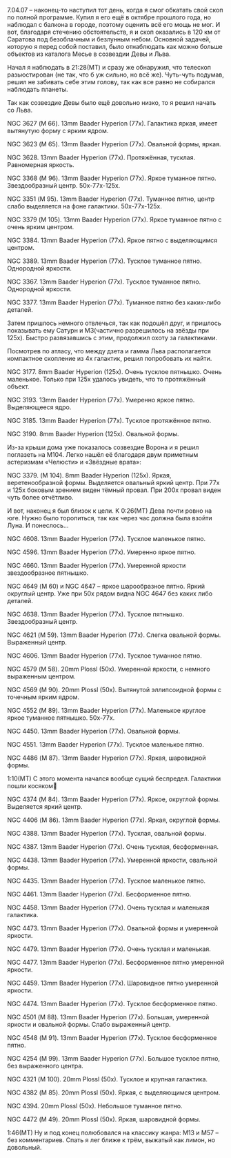 7.04.07 – наконец-то наступил тот день, когда я смог обкатать свой скоп по полной программе. Купил я его ещё в октябре прошлого года, но наблюдал с балкона в городе, поэтому оценить всё его мощь не мог. И вот, благодаря стечению обстоятельств, я и скоп оказались в 120 км от Саратова под безоблачным и безлунным небом. Основной задачей, которую я перед собой поставил, было отнаблюдать как можно больше объектов из каталога Месье в созвездии Девы и Льва. 

Начал я наблюдать в 21:28(МТ) и сразу же обнаружил, что телескоп разьюстирован (не так, что б уж сильно, но всё же). Чуть-чуть подумав, решил не забивать себе этим голову, так как все равно не собирался наблюдать планеты.

Так как созвездие Девы было ещё довольно низко, то я решил начать со Льва. 

NGC 3627 (М 66). 13mm Baader Hyperion (77x). Галактика яркая, имеет вытянутую форму с ярким ядром.

NGC 3623 (М 65). 13mm Baader Hyperion (77x). Овальной формы, яркая.

NGC 3628. 13mm Baader Hyperion (77x). Протяжённая, тусклая. Равномерная яркость.

NGC 3368 (М 96). 13mm Baader Hyperion (77x). Яркое туманное пятно. Звездообразный центр. 50х-77х-125х.

NGC 3351 (М 95). 13mm Baader Hyperion (77x). Туманное пятно, центр слабо выделяется на фоне галактики. 50х-77х-125х.

NGC 3379 (М 105). 13mm Baader Hyperion (77x). Яркое туманное пятно с очень ярким центром.

NGC 3384. 13mm Baader Hyperion (77x). Яркое пятно с выделяющимся центром.

NGC 3389. 13mm Baader Hyperion (77x). Тусклое туманное пятно. Однородной яркости.

NGC 3367. 13mm Baader Hyperion (77x). Тусклое туманное пятно. Однородной яркости.

NGC 3377. 13mm Baader Hyperion (77x). Туманное пятно без каких-либо деталей.

Затем пришлось немного отвлечься, так как подошёл друг, и пришлось показывать ему Сатурн и М3(частично разрешилось на звёзды при 125х). Быстро развязавшись с этим, продолжил охоту за галактиками.

Посмотрев по атласу, что между дзета и гамма Льва располагается компактное скопление из 4х галактик, решил попробовать их найти.

NGC 3177. 8mm Baader Hyperion (125x). Очень тусклое пятнышко. Очень маленькое. Только при 125х удалось увидеть, что то протяжённый объект.

NGC 3193. 13mm Baader Hyperion (77x). Умеренно яркое пятно. Выделяющееся ядро.

NGC 3185. 13mm Baader Hyperion (77x). Тусклое протяжённое пятно.

NGC 3190. 8mm Baader Hyperion (125x). Овальной формы.

Из-за крыши дома уже показалось созвездие Ворона и я решил поглазеть на М104. Легко нашёл её благодаря двум приметным астеризмам «Челюсти» и «Звёздные врата»:

NGC 3379. (М 104). 8mm Baader Hyperion (125x). Яркая, веретенообразной формы. Выделяется овальный яркий центр. При 77х и 125х боковым зрением виден тёмный провал. При 200х провал виден чуть более отчётливо.

И вот, наконец я был близок к цели. К 0:26(МТ) Дева почти ровно на юге. Нужно было торопиться, так как через час должна была взойти Луна. И понеслось…

NGC 4608. 13mm Baader Hyperion (77x). Тусклое маленькое пятно.

NGC 4596. 13mm Baader Hyperion (77x). Умеренно яркое пятно.

NGC 4660. 13mm Baader Hyperion (77x). Умеренной яркости звездообразное пятнышко.

NGC 4649 (М 60) и NGC 4647 – яркое шарообразное пятно. Яркий округлый центр. Уже при 50х рядом видна NGC 4647 без каких либо деталей.

NGC 4638. 13mm Baader Hyperion (77x). Тусклое пятнышко. Звездообразный центр.

NGC 4621 (М 59). 13mm Baader Hyperion (77x). Слегка овальной формы. Выраженный центр.

NGC 4606. 13mm Baader Hyperion (77x). Тусклое туманное пятно.

NGC 4579 (М 58). 20mm Plossl (50x). Умеренной яркости, с немного выраженным центром.

NGC 4569 (М 90). 20mm Plossl (50x). Вытянутой эллипсоидной формы с точечным ярким ядром.

NGC 4552 (М 89). 13mm Baader Hyperion (77x). Маленькое круглое яркое туманное пятнышко. 50х-77х.

NGC 4450. 13mm Baader Hyperion (77x). Овальной формы.

NGC 4551. 13mm Baader Hyperion (77x). Тусклое маленькое пятно.

NGC 4486 (М 87). 13mm Baader Hyperion (77x). Яркая, шаровидной формы.

1:10(МТ) С этого момента начался вообще сущий беспредел. Галактики пошли косяком

NGC 4374 (М 84). 13mm Baader Hyperion (77x). Яркое, округлой формы. Выделяется яркий центр.

NGC 4406 (М 86). 13mm Baader Hyperion (77x). Яркая, округлой формы.

NGC 4388. 13mm Baader Hyperion (77x). Тусклая, овальной формы.

NGC 4387. 13mm Baader Hyperion (77x). Очень тусклая, бесформенная.

NGC 4438. 13mm Baader Hyperion (77x). Умеренной яркости, овальной формы.

NGC 4435. 13mm Baader Hyperion (77x). Тусклое маленькое пятно.

NGC 4461. 13mm Baader Hyperion (77x). Бесформенное пятно.

NGC 4458. 13mm Baader Hyperion (77x). Очень тусклая и маленькая галактика.

NGC 4473. 13mm Baader Hyperion (77x). Овальной формы и умеренной яркости.

NGC 4479. 13mm Baader Hyperion (77x). Очень тусклая и маленькая.

NGC 4477. 13mm Baader Hyperion (77x). Бесформенное пятно умеренной яркости.

NGC 4459. 13mm Baader Hyperion (77x). Шаровидное пятно умеренной яркости.

NGC 4474. 13mm Baader Hyperion (77x). Тусклое бесформенное пятно.

NGC 4501 (М 88). 13mm Baader Hyperion (77x). Большая, умеренной яркости и овальной формы. Слабо выраженный центр.

NGC 4548 (М 91). 13mm Baader Hyperion (77x). Тусклое бесформенное пятно.

NGC 4254 (М 99). 13mm Baader Hyperion (77x). Большое тусклое пятно, без выраженного центра.

NGC 4321 (М 100). 20mm Plossl (50x). Тусклое и крупная галактика.

NGC 4382 (М 85). 20mm Plossl (50x). Яркая, с выделяющимся центром.

NGC 4394. 20mm Plossl (50x). Небольшое туманное пятно.

NGC 4472 (М 49). 20mm Plossl (50x). Яркая, шаровидной формы.

1:46(МТ) Ну и под конец полюбовался на классику жанра: M13 и М57 – без комментариев.
Спать я лег ближе к трём, выжатый как лимон, но довольный.